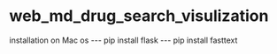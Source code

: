 # web_md_drug_search_visulization
installation on Mac os 
--- pip install flask
--- pip install fasttext
